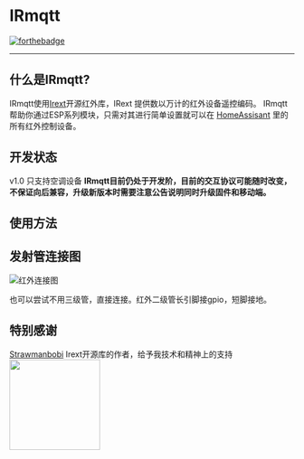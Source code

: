 ﻿


# IRmqtt
[![forthebadge](https://forthebadge.com/images/badges/built-with-love.svg)](https://forthebadge.com)


---
## 什么是IRmqtt?
IRmqtt使用[Irext](https://github.com/irext/irext-core)开源红外库，IRext 提供数以万计的红外设备遥控编码。
IRmqtt帮助你通过ESP系列模块，只需对其进行简单设置就可以在 [HomeAssisant](https://www.home-assistant.io/) 里的所有红外控制设备。

## 开发状态
v1.0 只支持空调设备
**IRmqtt目前仍处于开发阶，目前的交互协议可能随时改变，不保证向后兼容，升级新版本时需要注意公告说明同时升级固件和移动端。**


## 使用方法


## 发射管连接图
![红外连接图](https://camo.githubusercontent.com/8b4e10e4d829d417cc29a5d5a563f650fb4beabf/687474703a2f2f667269747a696e672e6f72672f6d656469612f667269747a696e672d7265706f2f70726f6a656374732f652f657370383236362d69722d7472616e736d69747465722f696d616765732f49522532305472616e736d69747465725f62622e706e67)

也可以尝试不用三级管，直接连接。红外二级管长引脚接gpio，短脚接地。

## 特别感谢
[Strawmanbobi](https://github.com/strawmanbobi) Irext开源库的作者，给予我技术和精神上的支持
<img src="http://irext.net/images/bobi_qr.png" align="left" height="160" width="160">
